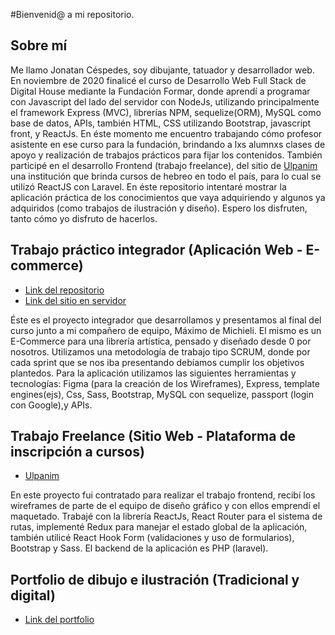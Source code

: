 #Bienvenid@ a mi repositorio.

## Sobre mí

 Me llamo Jonatan Céspedes, soy dibujante, tatuador y desarrollador web. En noviembre de 2020 finalicé el curso de Desarrollo Web Full Stack de Digital House mediante la Fundación Formar, donde aprendí a programar con Javascript del lado del servidor con NodeJs, utilizando principalmente el framework Express (MVC), librerías NPM, sequelize(ORM), MySQL como base de datos, APIs, también HTML, CSS utilizando Bootstrap, javascript front, y ReactJs. En éste momento me encuentro trabajando cómo profesor asistente en ese curso para la fundación, brindando a lxs alumnxs clases de apoyo y realización de trabajos prácticos para fijar los contenidos. También participé en el desarrollo Frontend (trabajo freelance), del sitio de [Ulpanim](https://ulpanim.org) una institución que brinda cursos de hebreo en todo el país, para lo cual se utilizó ReactJS con Laravel. En éste repositorio intentaré mostrar la aplicación práctica de los conocimientos que vaya adquiriendo y algunos ya adquiridos (como trabajos de ilustración y diseño). Espero los disfruten, tanto cómo yo disfruto de hacerlos.

## Trabajo práctico integrador (Aplicación Web - E-commerce)

- [Link del repositorio](https://github.com/MaxiDeMichieli/grupo_1_artisticaDali)
- [Link del sitio en servidor](https://artistica-dali.herokuapp.com/)

Éste es el proyecto integrador que desarrollamos y presentamos al final del curso junto a mi compañero de equipo, Máximo de Michieli. El mismo es un E-Commerce para una librería artística, pensado y diseñado desde 0 por nosotros. Utilizamos una metodología de trabajo tipo SCRUM, donde por cada sprint que se nos iba presentando debíamos cumplir los objetivos plantedos. Para la aplicación utilizamos las siguientes herramientas y tecnologías: Figma (para la creación de los Wireframes), Express, template engines(ejs), Css, Sass, Bootstrap, MySQL con sequelize, passport (login con Google),y APIs.  

## Trabajo Freelance (Sitio Web - Plataforma de inscripción a cursos)

- [Ulpanim](https://ulpanim.org)

En este proyecto fui contratado para realizar el trabajo frontend, recibí los wireframes de parte de el equipo de diseño gráfico y con ellos emprendí el maquetado. Trabajé con la librería ReactJs, React Router para el sistema de rutas, implementé Redux para manejar el estado global de la aplicación, también utilicé React Hook Form (validaciones y uso de formularios), Bootstrap y Sass. El backend de la aplicación es PHP (laravel).   

## Portfolio de dibujo e ilustración (Tradicional y digital)

- [Link del portfolio](https://github.com/JonatanCespedes/JonatanCespedes/tree/master/portfolio_ilustracion)
